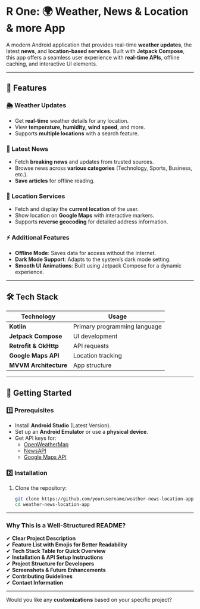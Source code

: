 # R One: 🌍 Weather, News & Location & more App  

A modern Android application that provides real-time **weather updates**, the latest **news**, and **location-based services**. Built with **Jetpack Compose**, this app offers a seamless user experience with **real-time APIs**, offline caching, and interactive UI elements.

---

## 📌 Features  

### 🌦 Weather Updates  
- Get **real-time** weather details for any location.  
- View **temperature, humidity, wind speed**, and more.  
- Supports **multiple locations** with a search feature.  

### 📰 Latest News  
- Fetch **breaking news** and updates from trusted sources.  
- Browse news across **various categories** (Technology, Sports, Business, etc.).  
- **Save articles** for offline reading.  

### 📍 Location Services  
- Fetch and display the **current location** of the user.  
- Show location on **Google Maps** with interactive markers.  
- Supports **reverse geocoding** for detailed address information.  

### ⚡ Additional Features  
- **Offline Mode**: Saves data for access without the internet.  
- **Dark Mode Support**: Adapts to the system’s dark mode setting.  
- **Smooth UI Animations**: Built using Jetpack Compose for a dynamic experience.  

---

## 🛠️ Tech Stack  

| **Technology**  | **Usage**  |
|----------------|-----------|
| **Kotlin**  | Primary programming language  |
| **Jetpack Compose**  | UI development  |
| **Retrofit & OkHttp**  | API requests  |
| **Google Maps API**  | Location tracking  |
| **MVVM Architecture**  | App structure  |

---

## 🚀 Getting Started  

### 1️⃣ Prerequisites  
- Install **Android Studio** (Latest Version).  
- Set up an **Android Emulator** or use a **physical device**.  
- Get API keys for:  
  - [OpenWeatherMap](https://openweathermap.org/)  
  - [NewsAPI](https://newsapi.org/)  
  - [Google Maps API](https://developers.google.com/maps/documentation)  

### 2️⃣ Installation  

1. Clone the repository:  
   ```sh
   git clone https://github.com/yourusername/weather-news-location-app.git
   cd weather-news-location-app

---

### **Why This is a Well-Structured README?**
✔ **Clear Project Description**  
✔ **Feature List with Emojis for Better Readability**  
✔ **Tech Stack Table for Quick Overview**  
✔ **Installation & API Setup Instructions**  
✔ **Project Structure for Developers**  
✔ **Screenshots & Future Enhancements**  
✔ **Contributing Guidelines**  
✔ **Contact Information**  

---

Would you like any **customizations** based on your specific project?
